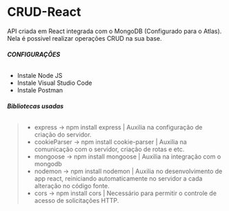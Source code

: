 # CRUD-React
API criada em React integrada com o MongoDB (Configurado para o Atlas).
Nela é possivel realizar operações CRUD na sua base.

 ###### **CONFIGURAÇÕES** 

- Instale Node JS
- Instale Visual Studio Code
- Instale Postman 

 ###### **Bibliotecas usadas**

> - express -> npm install express | Auxilia na configuração de criação do servidor. 
> - cookieParser -> npm install cookie-parser | Auxilia na comunicação com o servidor, criação de rotas e etc.
> - mongoose -> npm install mongoose | Auxilia na integração com o mongodb
> - nodemon -> npm install nodemon | Auxilia no desenvolvimento de app react, reiniciando automaticamente no servidor a cada alteração no código fonte.
> - cors -> npm install cors | Necessário para permitir o controle de acesso de solicitações HTTP.

